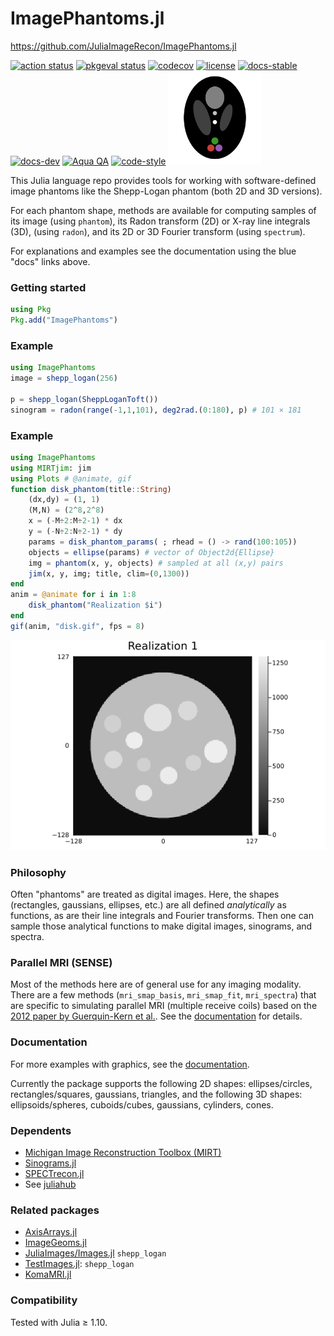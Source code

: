 # ImagePhantoms.jl

https://github.com/JuliaImageRecon/ImagePhantoms.jl

[![action status][action-img]][action-url]
[![pkgeval status][pkgeval-img]][pkgeval-url]
[![codecov][codecov-img]][codecov-url]
[![license][license-img]][license-url]
[![docs-stable][docs-stable-img]][docs-stable-url]
[![docs-dev][docs-dev-img]][docs-dev-url]
[![Aqua QA][aqua-img]][aqua-url]
[![code-style][code-blue-img]][code-blue-url]
<img src="https://github.com/JuliaImageRecon/ImagePhantoms.jl/blob/main/docs/src/assets/logo.svg" alt="logo" width="150"/>

This Julia language repo
provides tools for working with software-defined image phantoms
like the Shepp-Logan phantom
(both 2D and 3D versions).


For each phantom shape,
methods are available for computing samples of
its image
(using `phantom`),
its Radon transform (2D) or X-ray line integrals (3D),
(using `radon`),
and its 2D or 3D Fourier transform
(using `spectrum`).

For explanations and examples
see the documentation
using the blue "docs" links above.


### Getting started

```julia
using Pkg
Pkg.add("ImagePhantoms")
```


### Example

```julia
using ImagePhantoms
image = shepp_logan(256)

p = shepp_logan(SheppLoganToft())
sinogram = radon(range(-1,1,101), deg2rad.(0:180), p) # 101 × 181
```


### Example

```julia
using ImagePhantoms
using MIRTjim: jim
using Plots # @animate, gif
function disk_phantom(title::String)
    (dx,dy) = (1, 1)
    (M,N) = (2^8,2^8)
    x = (-M÷2:M÷2-1) * dx
    y = (-N÷2:N÷2-1) * dy
    params = disk_phantom_params( ; rhead = () -> rand(100:105))
    objects = ellipse(params) # vector of Object2d{Ellipse}
    img = phantom(x, y, objects) # sampled at all (x,y) pairs
    jim(x, y, img; title, clim=(0,1300))
end
anim = @animate for i in 1:8
    disk_phantom("Realization $i")
end
gif(anim, "disk.gif", fps = 8)
```

![animated phantom gif](https://github.com/JuliaImageRecon/ImagePhantoms.jl/blob/gh-pages/dev/generated/examples/disk.gif)


### Philosophy

Often "phantoms" are treated as digital images.
Here, the shapes (rectangles, gaussians, ellipses, etc.)
are all defined *analytically*
as functions,
as are their line integrals
and Fourier transforms.
Then one can sample those analytical functions
to make digital images, sinograms, and spectra.


### Parallel MRI (SENSE)

Most of the methods here are of general use
for any imaging modality.
There are a few methods
(`mri_smap_basis`, `mri_smap_fit`, `mri_spectra`)
that are specific to simulating parallel MRI
(multiple receive coils)
based on the
[2012 paper by Guerquin-Kern et al.](https://doi.org/10.1109/TMI.2011.2174158).
See the
[documentation][docs-stable-url]
for details.


### Documentation

For more examples with graphics,
see the
[documentation][docs-stable-url].


Currently the package supports
the following 2D shapes:
ellipses/circles, rectangles/squares, gaussians, triangles,
and the following 3D shapes:
ellipsoids/spheres, cuboids/cubes, gaussians, cylinders, cones.


### Dependents

* [Michigan Image Reconstruction Toolbox (MIRT)](https://github.com/JeffFessler/MIRT.jl)
* [Sinograms.jl](https://github.com/JuliaImageRecon/Sinograms.jl)
* [SPECTrecon.jl](https://github.com/JuliaImageRecon/SPECTrecon.jl)
* See [juliahub](https://juliahub.com/ui/Search?q=ImagePhantoms&type=packages)


### Related packages

* [AxisArrays.jl](https://github.com/JuliaArrays/AxisArrays.jl)
* [ImageGeoms.jl](https://github.com/JuliaImageRecon/ImageGeoms.jl)
* [JuliaImages/Images.jl](https://github.com/JuliaImages/Images.jl) `shepp_logan`
* [TestImages.jl](https://github.com/JuliaImages/TestImages.jl): `shepp_logan`
* [KomaMRI.jl](https://github.com/cncastillo/KomaMRI.jl)


### Compatibility

Tested with Julia ≥ 1.10.

<!-- URLs -->
[action-img]: https://github.com/JuliaImageRecon/ImagePhantoms.jl/workflows/CI/badge.svg
[action-url]: https://github.com/JuliaImageRecon/ImagePhantoms.jl/actions
[build-img]: https://github.com/JuliaImageRecon/ImagePhantoms.jl/workflows/CI/badge.svg?branch=main
[build-url]: https://github.com/JuliaImageRecon/ImagePhantoms.jl/actions?query=workflow%3ACI+branch%3Amain
[pkgeval-img]: https://juliaci.github.io/NanosoldierReports/pkgeval_badges/I/ImagePhantoms.svg
[pkgeval-url]: https://juliaci.github.io/NanosoldierReports/pkgeval_badges/I/ImagePhantoms.html
[code-blue-img]: https://img.shields.io/badge/code%20style-blue-4495d1.svg
[code-blue-url]: https://github.com/invenia/BlueStyle
[codecov-img]: https://codecov.io/github/JuliaImageRecon/ImagePhantoms.jl/coverage.svg?branch=main
[codecov-url]: https://codecov.io/github/JuliaImageRecon/ImagePhantoms.jl?branch=main
[docs-stable-img]: https://img.shields.io/badge/docs-stable-blue.svg
[docs-stable-url]: https://JuliaImageRecon.github.io/ImagePhantoms.jl/stable
[docs-dev-img]: https://img.shields.io/badge/docs-dev-blue.svg
[docs-dev-url]: https://JuliaImageRecon.github.io/ImagePhantoms.jl/dev
[license-img]: https://img.shields.io/badge/license-MIT-brightgreen.svg?style=flat
[license-url]: LICENSE
[aqua-img]: https://img.shields.io/badge/Aqua.jl-%F0%9F%8C%A2-aqua.svg
[aqua-url]: https://github.com/JuliaTesting/Aqua.jl
